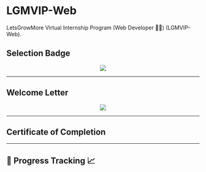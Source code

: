 # LGMVIP-Web

LetsGrowMore Virtual Internship Program (Web Developer 👨‍💻) (LGMVIP-Web).

## Selection Badge

<p align="center">
        <a href="#"><img src="https://i.postimg.cc/N0LTb8Gr/WebDev.png" /></a>
</p>

---

## Welcome Letter

<p align="center">
        <a href="#"><img src="https://drive.google.com/file/d/1kXB4ssW21y8-04zH7siFGIESo3xuHw61/view" /></a>
</p>

---

## Certificate of Completion

<p align="center">
<!--         <a href="#"><img src="https://i.postimg.cc/tJLCY0Tb/LGMVIP-Web-Certificate-of-Completion.jpg" /></a> -->
</p>

---

## 🏁 Progress Tracking 📈


